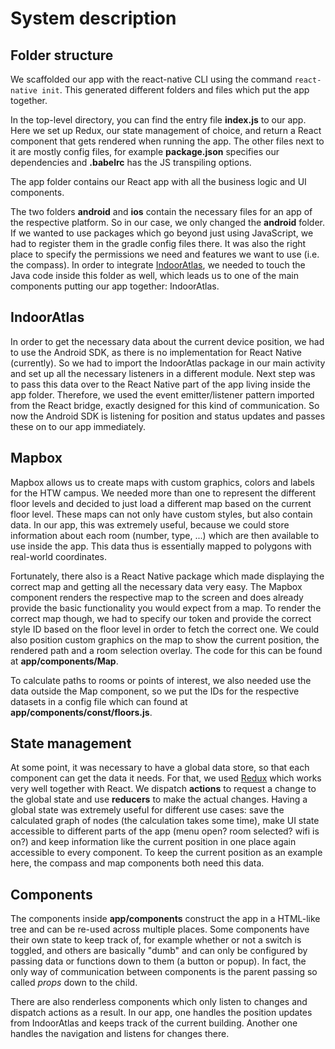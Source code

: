 # System description

## Folder structure

We scaffolded our app with the react-native CLI using the command `react-native init`. This generated different folders and files which put the app together.

In the top-level directory, you can find the entry file **index.js** to our app. Here we set up Redux, our state management of choice, and return a React component that gets rendered when running the app. The other files next to it are mostly config files, for example **package.json** specifies our dependencies and **.babelrc** has the JS transpiling options.

The app folder contains our React app with all the business logic and UI components.

The two folders **android** and **ios** contain the necessary files for an app of the respective platform. So in our case, we only changed the **android** folder. If we wanted to use packages which go beyond just using JavaScript, we had to register them in the gradle config files there. It was also the right place to specify the permissions we need and features we want to use (i.e. the compass). In order to integrate [IndoorAtlas](https://www.indooratlas.com/), we needed to touch the Java code inside this folder as well, which leads us to one of the main components putting our app together: IndoorAtlas.

## IndoorAtlas

In order to get the necessary data about the current device position, we had to use the Android SDK, as there is no implementation for React Native (currently). So we had to import the IndoorAtlas package in our main activity and set up all the necessary listeners in a different module. Next step was to pass this data over to the React Native part of the app living inside the app folder. Therefore, we used the event emitter/listener pattern imported from the React bridge, exactly designed for this kind of communication. So now the Android SDK is listening for position and status updates and passes these on to our app immediately.

## Mapbox

Mapbox allows us to create maps with custom graphics, colors and labels for the HTW campus. We needed more than one to represent the different floor levels and decided to just load a different map based on the current floor level. These maps can not only have custom styles, but also contain data. In our app, this was extremely useful, because we could store information about each room (number, type, ...) which are then available to use inside the app. This data thus is essentially mapped to polygons with real-world coordinates.

Fortunately, there also is a React Native package which made displaying the correct map and getting all the necessary data very easy. The Mapbox component renders the respective map to the screen and does already provide the basic functionality you would expect from a map. To render the correct map though, we had to specify our token and provide the correct style ID based on the floor level in order to fetch the correct one. We could also position custom graphics on the map to show the current position, the rendered path and a room selection overlay. The code for this can be found at **app/components/Map**.

To calculate paths to rooms or points of interest, we also needed use the data outside the Map component, so we put the IDs for the respective datasets in a config file which can found at **app/components/const/floors.js**. 

## State management

At some point, it was necessary to have a global data store, so that each component can get the data it needs. For that, we used [Redux](https://redux.js.org/) which works very well together with React. We dispatch **actions** to request a change to the global state and use **reducers** to make the actual changes. Having a global state was extremely useful for different use cases: save the calculated graph of nodes (the calculation takes some time), make UI state accessible to different parts of the app (menu open? room selected? wifi is on?) and keep information like the current position in one place again accessible to every component. To keep the current position as an example here, the compass and map components both need this data.

## Components

The components inside **app/components** construct the app in a HTML-like tree and can be re-used across multiple places. Some components have their own state to keep track of, for example whether or not a switch is toggled, and others are basically "dumb" and can only be configured by passing data or functions down to them (a button or popup). In fact, the only way of communication between components is the parent passing so called *props* down to the child.

There are also renderless components which only listen to changes and dispatch actions as a result. In our app, one handles the position updates from IndoorAtlas and keeps track of the current building. Another one handles the navigation and listens for changes there.
